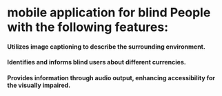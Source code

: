 # mobile application for blind People with the following features:
#### Utilizes image captioning to describe the surrounding environment.
#### Identifies and informs blind users about different currencies.
#### Provides information through audio output, enhancing accessibility for the visually impaired.



